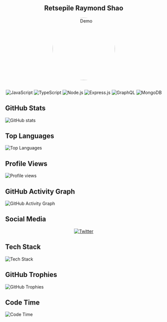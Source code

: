 <h2 align="center">
  Retsepile Raymond Shao<br/>
</h2>
<div align="center">
  <img alt="Demo" src="https://storage.googleapis.com/nala-6d763.appspot.com/1705770359123_1705770333918.jpg" width="200" style="border-radius:50%;" />
</div>
<br/>
<p align="center">
  <!-- JavaScript Badge -->
  <img src="https://img.shields.io/badge/JavaScript-ES6-yellow?style=for-the-badge&logo=javascript" alt="JavaScript">

  <!-- TypeScript Badge -->
  <img src="https://img.shields.io/badge/TypeScript-blue?style=for-the-badge&logo=typescript" alt="TypeScript">

  <!-- Node.js Badge -->
  <img src="https://img.shields.io/badge/Node.js-green?style=for-the-badge&logo=node.js" alt="Node.js">

  <!-- Express.js Badge -->
  <img src="https://img.shields.io/badge/Express.js-grey?style=for-the-badge&logo=express" alt="Express.js">

  <!-- GraphQL Badge -->
  <img src="https://img.shields.io/badge/GraphQL-pink?style=for-the-badge&logo=graphql" alt="GraphQL">

  <!-- MongoDB Badge -->
  <img src="https://img.shields.io/badge/MongoDB-green?style=for-the-badge&logo=mongodb" alt="MongoDB">
</p>

## GitHub Stats

![GitHub stats](https://github-readme-stats.vercel.app/api?username=ragmer09toske&show_icons=true&count_private=true&hide=issues,contribs)

## Top Languages

![Top Languages](https://github-readme-stats.vercel.app/api/top-langs/?username=ragmer09toske&layout=compact)

## Profile Views

![Profile views](https://gpvc.arturio.dev/ragmer09toske)

## GitHub Activity Graph

![GitHub Activity Graph](https://activity-graph.herokuapp.com/graph?username=ragmer09toske)

## Social Media

<p align="center">
  <a href="https://twitter.com/YourTwitterHandle">
    <img src="https://img.shields.io/twitter/follow/YourTwitterHandle?style=social" alt="Twitter">
  </a>
</p>

## Tech Stack

![Tech Stack](https://img.shields.io/badge/Tech-Stack-123456?style=for-the-badge)

## GitHub Trophies

![GitHub Trophies](https://github-profile-trophy.vercel.app/?username=ragmer09toske)

## Code Time

<!-- Replace the WakaTime badge URL with your own -->
![Code Time](https://wakatime.com/badge/github/ragmer09toske/Your-Repo.svg)
